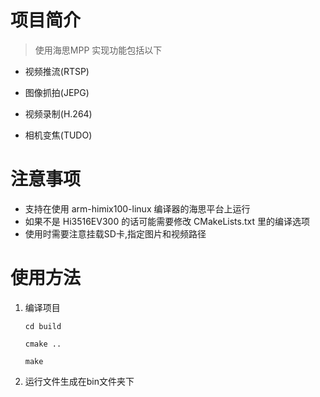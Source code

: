 # 项目简介

> 使用海思MPP 实现功能包括以下 

* 视频推流(RTSP)

* 图像抓拍(JEPG)

* 视频录制(H.264)

* 相机变焦(TUDO)

# 注意事项

* 支持在使用 arm-himix100-linux 编译器的海思平台上运行
* 如果不是 Hi3516EV300 的话可能需要修改 CMakeLists.txt 里的编译选项
* 使用时需要注意挂载SD卡,指定图片和视频路径

# 使用方法

1. 编译项目

   `cd build`

   `cmake ..`

   `make`
   
2. 运行文件生成在bin文件夹下
